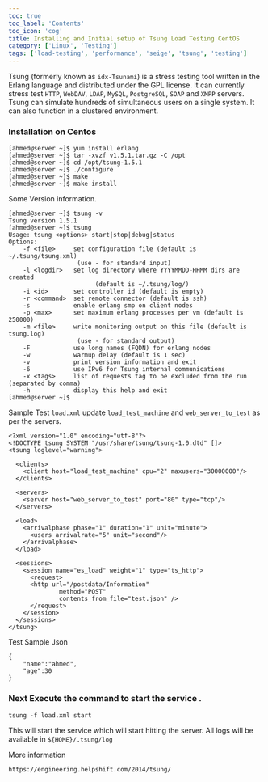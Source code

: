 ```yaml
---
toc: true 
toc_label: 'Contents' 
toc_icon: 'cog'
title: Installing and Initial setup of Tsung Load Testing CentOS
category: ['Linux', 'Testing']
tags: ['load-testing', 'performance', 'seige', 'tsung', 'testing']
---
```


Tsung (formerly known as `idx-Tsunami`) is a stress testing tool written in the Erlang language and distributed under the GPL license. It can currently stress test `HTTP`, `WebDAV`, `LDAP`, `MySQL`, `PostgreSQL`, `SOAP` and `XMPP` servers. Tsung can simulate hundreds of simultaneous users on a single system. It can also function in a clustered environment.

### Installation on Centos

	[ahmed@server ~]$ yum install erlang 
	[ahmed@server ~]$ tar -xvzf v1.5.1.tar.gz -C /opt
	[ahmed@server ~]$ cd /opt/tsung-1.5.1
	[ahmed@server ~]$ ./configure
	[ahmed@server ~]$ make
	[ahmed@server ~]$ make install
	
Some Version information.

	[ahmed@server ~]$ tsung -v
	Tsung version 1.5.1
	[ahmed@server ~]$ tsung
	Usage: tsung <options> start|stop|debug|status
	Options:
		-f <file>     set configuration file (default is ~/.tsung/tsung.xml)
					   (use - for standard input)
		-l <logdir>   set log directory where YYYYMMDD-HHMM dirs are created 
                            (default is ~/.tsung/log/)
		-i <id>       set controller id (default is empty)
		-r <command>  set remote connector (default is ssh)
		-s            enable erlang smp on client nodes
		-p <max>      set maximum erlang processes per vm (default is 250000)
		-m <file>     write monitoring output on this file (default is tsung.log)
					   (use - for standard output)
		-F            use long names (FQDN) for erlang nodes
		-w            warmup delay (default is 1 sec)
		-v            print version information and exit
		-6            use IPv6 for Tsung internal communications
		-x <tags>     list of requests tag to be excluded from the run (separated by comma)
		-h            display this help and exit
	[ahmed@server ~]$


Sample Test `load.xml` update `load_test_machine` and `web_server_to_test` as per the servers.

	<?xml version="1.0" encoding="utf-8"?>
	<!DOCTYPE tsung SYSTEM "/usr/share/tsung/tsung-1.0.dtd" []>
	<tsung loglevel="warning">

	  <clients>
		<client host="load_test_machine" cpu="2" maxusers="30000000"/>
	  </clients>

	  <servers>
		<server host="web_server_to_test" port="80" type="tcp"/>
	  </servers>

	  <load>
		<arrivalphase phase="1" duration="1" unit="minute">
		  <users arrivalrate="5" unit="second"/>
		</arrivalphase>
	  </load>

	  <sessions>
		<session name="es_load" weight="1" type="ts_http">
		  <request>
		  <http url="/postdata/Information"
				  method="POST"
				  contents_from_file="test.json" />
		  </request>
		</session>
	  </sessions>
	</tsung>

	
Test Sample Json

	{
		"name":"ahmed",
		"age":30
	}

	

### Next Execute the command to start the service .

	tsung -f load.xml start 

This will start the service which will start hitting the server.
All logs will be available in `${HOME}/.tsung/log`

More information 

	https://engineering.helpshift.com/2014/tsung/